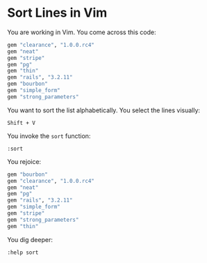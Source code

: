 # Sort Lines in Vim

You are working in Vim.
You come across this code:

```ruby
gem "clearance", "1.0.0.rc4"
gem "neat"
gem "stripe"
gem "pg"
gem "thin"
gem "rails", "3.2.11"
gem "bourbon"
gem "simple_form"
gem "strong_parameters"
```

You want to sort the list alphabetically.
You select the lines visually:

```
Shift + V
```

You invoke the `sort` function:

```
:sort
```

You rejoice:

```ruby
gem "bourbon"
gem "clearance", "1.0.0.rc4"
gem "neat"
gem "pg"
gem "rails", "3.2.11"
gem "simple_form"
gem "stripe"
gem "strong_parameters"
gem "thin"
```

You dig deeper:

```
:help sort
```
